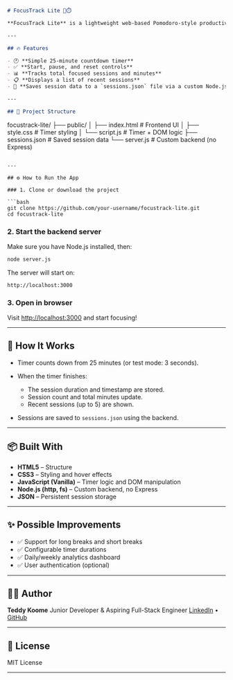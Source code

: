 

```markdown
# FocusTrack Lite 🧠⏱️

**FocusTrack Lite** is a lightweight web-based Pomodoro-style productivity timer. It helps users stay focused by timing their work sessions and tracking their progress over time — all stored locally or with a custom Node.js backend (no Express!).

---

## 🔥 Features

- 🕐 **Simple 25-minute countdown timer**
- ✅ **Start, pause, and reset controls**
- 📊 **Tracks total focused sessions and minutes**
- 📋 **Displays a list of recent sessions**
- 💾 **Saves session data to a `sessions.json` file via a custom Node.js backend**

---

## 📁 Project Structure

```

focustrack-lite/
├── public/
│   ├── index.html       # Frontend UI
│   ├── style.css        # Timer styling
│   └── script.js        # Timer + DOM logic
├── sessions.json        # Saved session data
└── server.js            # Custom backend (no Express)

````

---

## ⚙️ How to Run the App

### 1. Clone or download the project

```bash
git clone https://github.com/your-username/focustrack-lite.git
cd focustrack-lite
````

### 2. Start the backend server

Make sure you have Node.js installed, then:

```bash
node server.js
```

The server will start on:

```
http://localhost:3000
```

### 3. Open in browser

Visit [http://localhost:3000](http://localhost:3000) and start focusing!

---

## 🧠 How It Works

* Timer counts down from 25 minutes (or test mode: 3 seconds).
* When the timer finishes:

  * The session duration and timestamp are stored.
  * Session count and total minutes update.
  * Recent sessions (up to 5) are shown.
* Sessions are saved to `sessions.json` using the backend.

---

## 📦 Built With

* **HTML5** – Structure
* **CSS3** – Styling and hover effects
* **JavaScript (Vanilla)** – Timer logic and DOM manipulation
* **Node.js (http, fs)** – Custom backend, no Express
* **JSON** – Persistent session storage

---

## ✨ Possible Improvements

* ✅ Support for long breaks and short breaks
* ✅ Configurable timer durations
* ✅ Daily/weekly analytics dashboard
* ✅ User authentication (optional)

---

## 🧑‍💻 Author

**Teddy Koome**
Junior Developer & Aspiring Full-Stack Engineer
[LinkedIn](https://linkedin.com/MukiiriKoome) • [GitHub](https://github.com/MukiiriKoome)

---

## 📄 License

MIT License

---

```


